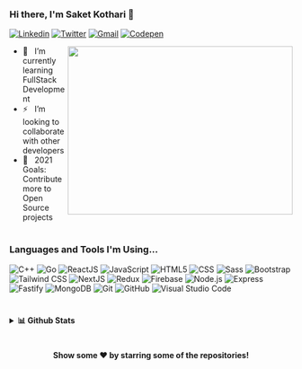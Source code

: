 ### Hi there, I'm Saket Kothari 👋

[![Linkedin](https://img.shields.io/badge/LinkedIn-0077B5?style=flat&logo=linkedin&logoColor=white)](https://www.linkedin.com/in/saket-kothari/)
[![Twitter](https://img.shields.io/badge/-Twitter-333333?style=flat&logo=Twitter)](https://twitter.com/SKothari6)
[![Gmail](https://img.shields.io/badge/-Gmail-D14836?style=flat&logo=Gmail&logoColor=white)](mailto:saketkothari98@gmail.com)
[![Codepen](https://img.shields.io/badge/-Codepen-000000?style=flat&logo=Codepen&logoColor=white)](https://codepen.io/SaketKothari)
<!-- [![Website Badge](https://img.shields.io/badge/Website-3b5998?style=flat&logo=google-chrome&logoColor=white)](Link) -->

<img align="right" src="https://user-images.githubusercontent.com/81709725/124241203-2b3d7980-db39-11eb-82a1-7cd6d8d5ab1b.gif" width="400" height="300"/>

* 🌱 &nbsp; I’m currently learning FullStack Development
* ⚡ &nbsp; I’m looking to collaborate with other developers
* 🥅 &nbsp; 2021 Goals: Contribute more to Open Source projects

#

### Languages and Tools I'm Using...
 ![C++](https://img.shields.io/badge/-C++-333333?style=flat&logo=Cplusplus)
 ![Go](https://img.shields.io/badge/-Go-333333?style=flat&logo=Go)
 ![ReactJS](https://img.shields.io/badge/-ReactJS-333333?style=flat&logo=react)
 ![JavaScript](https://img.shields.io/badge/-JavaScript-333333?style=flat&logo=JavaScript)
 ![HTML5](https://img.shields.io/badge/-HTML5-333333?style=flat&logo=HTML5)
 ![CSS](https://img.shields.io/badge/-CSS3-333333?style=flat&logo=CSS3&logoColor=1572B6)
 ![Sass](https://img.shields.io/badge/-Sass-333333?style=flat&logo=Sass)
 ![Bootstrap](https://img.shields.io/badge/-Bootstrap-333333?style=flat&logo=Bootstrap)
 ![Tailwind CSS](https://img.shields.io/badge/-Tailwind_CSS-333333?style=flat&logo=tailwind-css)
 ![NextJS](https://img.shields.io/badge/-NextJS-333333?style=flat&logo=nextdotjs)
 ![Redux](https://img.shields.io/badge/-Redux-333333?style=flat&logo=Redux)
 ![Firebase](https://img.shields.io/badge/-Firebase-333333?style=flat&logo=firebase)
 ![Node.js](https://img.shields.io/badge/-Node.js-333333?style=flat&logo=node.js)
 ![Express](https://img.shields.io/badge/-Express-333333?style=flat&logo=Express)
 ![Fastify](https://img.shields.io/badge/-Fastify-333333?style=flat&logo=Fastify)
 ![MongoDB](https://img.shields.io/badge/-MongoDB-333333?style=flat&logo=mongodb)
 ![Git](https://img.shields.io/badge/-Git-333333?style=flat&logo=git)
 ![GitHub](https://img.shields.io/badge/-GitHub-333333?style=flat&logo=github)
 ![Visual Studio Code](https://img.shields.io/badge/-Visual%20Studio%20Code-333333?style=flat&logo=visual-studio-code&logoColor=007ACC)

#

<details>	
  <summary><b>📊 Github Stats</b></summary>

  <br />
  <img height="150em" src="https://github-readme-stats.vercel.app/api?username=SaketKothari&show_icons=true&hide_border=true&&count_private=true&include_all_commits=true" />
  <img height="150em" src="https://github-readme-stats.vercel.app/api/top-langs/?username=SaketKothari&exclude_repo=KNN-Image-Classification&show_icons=true&hide_border=true&layout=compact&langs_count=8"/>
</details>

<!-- <details>	
  <summary><b>☄️ Github Streaks</b></summary>
  <br />
  <img height="150em" src="https://github-readme-streak-stats.herokuapp.com/?user=SaketKothari&hide_border=true" />
</details>

 -->
#

<div align="center">

#### Show some ❤️ by starring some of the repositories!

</div>

